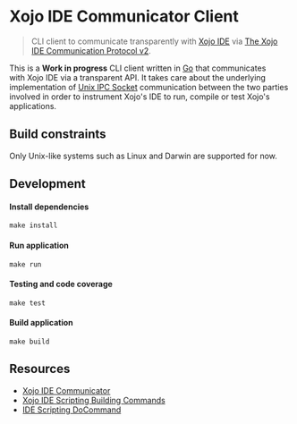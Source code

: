 # Xojo IDE Communicator Client

> CLI client to communicate transparently with [Xojo IDE](https://www.xojo.com/) via [The Xojo IDE Communication Protocol v2](https://docs.xojo.com/UserGuide:IDE_Communicator).

This is a **Work in progress** CLI client written in [Go](https://golang.org/) that communicates with Xojo IDE via a transparent API.
It takes care about the underlying implementation of [Unix IPC Socket](https://en.wikipedia.org/wiki/Unix_domain_socket) communication between the two parties involved in order to instrument Xojo's IDE to run, compile or test Xojo's applications.

## Build constraints

Only Unix-like systems such as Linux and Darwin are supported for now.

## Development

#### Install dependencies

```
make install
```

#### Run application

```
make run
```

#### Testing and code coverage

```
make test
```

#### Build application

```
make build
```

## Resources

- [Xojo IDE Communicator](https://docs.xojo.com/UserGuide:IDE_Communicator)
- [Xojo IDE Scripting Building Commands](https://docs.xojo.com/UserGuide:IDE_Scripting_Building_Commands#BuildApp.28buildType_As_Integer.5B.2C_reveal_As_Boolean.5D.29_As_String)
- [IDE Scripting DoCommand](https://docs.xojo.com/UserGuide:IDE_Scripting_DoCommand)
